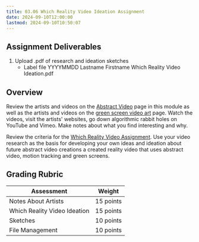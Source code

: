 ```yaml
---
title: 03.06 Which Reality Video Ideation Assignment
date: 2024-09-10T12:00:00
lastmod: 2024-09-10T10:50:07
---
```


## Assignment Deliverables

1. Upload .pdf of research and ideation sketches
   - Label file YYYYMMDD Lastname Firstname Which Reality Video Ideation.pdf

## Overview

Review the artists and videos on the [Abstract Video](../02-video-selection-tools-and-effects/02-09-abstract-video.md) page in this module as well as the artists and videos on the [green screen video art](./03-02-green-screen-video-art.md) page. Watch the videos, visit the artists' websites, go down algorithmic rabbit holes on YouTube and Vimeo. Make notes about what you find interesting and why.

Review the criteria for the [Which Reality Video Assignment](./03-08-which-reality-green-screen-video-assignment.md). Use your video research as the basis for developing your own ideas and ideation about future abstract video creations a created reality video that uses abstract video, motion tracking and green screens.

## Grading Rubric

<div class="responsive-table-markdown">

| Assessment                   | Weight    |
| ---------------------------- | --------- |
| Notes About Artists          | 15 points |
| Which Reality Video Ideation | 15 points |
| Sketches                     | 10 points |
| File Management              | 10 points |

</div>
